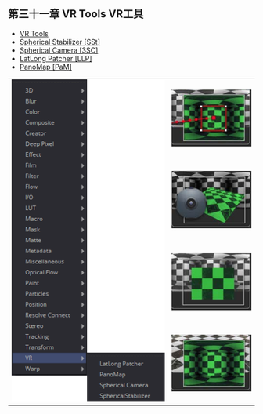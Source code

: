 ## 第三十一章 VR Tools VR工具

- [VR Tools](./VR%20Tools.md) 
- [Spherical Stabilizer [SSt]](./Spherical%20Stabilizer%20[SSt].md) 
- [Spherical Camera [3SC]](./Spherical%20Camera%20[3SC].md) 
- [LatLong Patcher [LLP]](./LatLong%20Patcher%20[LLP].md) 
- [PanoMap [PaM]](./PanoMap%20[PaM].md) 

<table id="img">
  <tr>
	<td rowspan="4"><img src="images/VR_index.png" alt="VR_index"></td>
    <td><img src="images/index_SphericalStablizer.jpg" alt="index_SphericalStablizer"></td>
  </tr>
  <tr>
    <td><img src="images/index_SphericalCamera.jpg" alt="index_SphericalCamera"></td>
  </tr>
  <tr>
    <td><img src="images/index_LatLongPatcher.jpg" alt="index_LatLongPatcher"></td>
  </tr>
  <tr>
    <td><img src="images/index_PanoMap.jpg" alt="index_PanoMap"></td>



